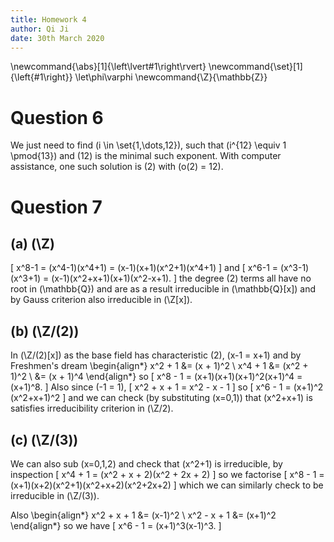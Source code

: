 ```yaml
---
title: Homework 4
author: Qi Ji
date: 30th March 2020
---
```


\newcommand{\abs}[1]{\left\lvert#1\right\rvert}
\newcommand{\set}[1]{\left\{#1\right\}}
\let\phi\varphi
\newcommand{\Z}{\mathbb{Z}}

# Question 6

We just need to find \(i \in \set{1,\dots,12}\),
such that \(i^{12} \equiv 1 \pmod{13}\) and \(12\) is the minimal such exponent.
With computer assistance, one such solution is \(2\) with \(o(2) = 12\).

# Question 7

## (a) \(\Z\)

\[ x^8-1 = (x^4-1)(x^4+1) = (x-1)(x+1)(x^2+1)(x^4+1) \]
and
\[ x^6-1 = (x^3-1)(x^3+1) = (x-1)(x^2+x+1)(x+1)(x^2-x+1). \]
the degree \(2\) terms all have no root in \(\mathbb{Q}\) and are as a result irreducible in \(\mathbb{Q}[x]\) and by Gauss criterion also irreducible in \(\Z[x]\).

## (b) \(\Z/(2)\)

In \(\Z/(2)[x]\) as the base field has characteristic \(2\), \(x-1 = x+1\) and by Freshmen's dream
\begin{align*}
x^2 + 1 &= (x + 1)^2 \\
x^4 + 1 &= (x^2 + 1)^2 \\
&= (x + 1)^4
\end{align*}
so
\[ x^8 - 1 = (x+1)(x+1)(x+1)^2(x+1)^4 = (x+1)^8. \]
Also since \(-1 = 1\),
\[ x^2 + x + 1 = x^2 - x - 1 \]
so
\[ x^6 - 1 = (x+1)^2 (x^2+x+1)^2 \]
and we can check (by substituting \(x=0,1\)) that \(x^2+x+1\) is satisfies irreducibility criterion in \(\Z/2\).

## (c) \(\Z/(3)\)

We can also sub \(x=0,1,2\) and check that \(x^2+1\) is irreducible,
by inspection
\[ x^4 + 1 = (x^2 + x + 2)(x^2 + 2x + 2) \]
so we factorise
\[ x^8 - 1 = (x+1)(x+2)(x^2+1)(x^2+x+2)(x^2+2x+2) \]
which we can similarly check to be irreducible in \(\Z/(3)\).

Also
\begin{align*}
x^2 + x + 1 &= (x-1)^2 \\
x^2 - x + 1 &= (x+1)^2
\end{align*}
so we have
\[ x^6 - 1 = (x+1)^3(x-1)^3. \]
